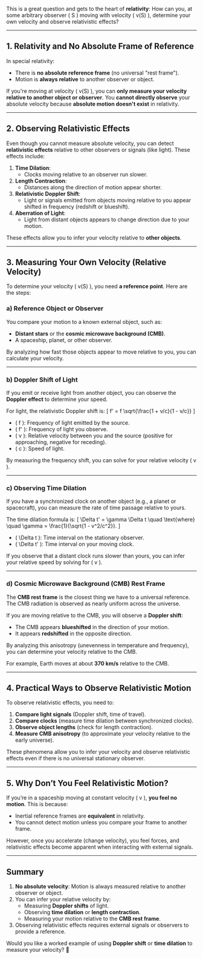 This is a great question and gets to the heart of **relativity**: How can you, at some arbitrary observer \( S \) moving with velocity \( v(S) \), determine your own velocity and observe relativistic effects?

---

## **1. Relativity and No Absolute Frame of Reference**
In special relativity:
- There is **no absolute reference frame** (no universal \"rest frame\").
- Motion is **always relative** to another observer or object.

If you're moving at velocity \( v(S) \), you can **only measure your velocity relative to another object or observer**. You **cannot directly observe** your absolute velocity because **absolute motion doesn't exist** in relativity.

---

## **2. Observing Relativistic Effects**
Even though you cannot measure absolute velocity, you can detect **relativistic effects** relative to other observers or signals (like light). These effects include:
1. **Time Dilation**:
   - Clocks moving relative to an observer run slower.
2. **Length Contraction**:
   - Distances along the direction of motion appear shorter.
3. **Relativistic Doppler Shift**:
   - Light or signals emitted from objects moving relative to you appear shifted in frequency (redshift or blueshift).
4. **Aberration of Light**:
   - Light from distant objects appears to change direction due to your motion.

These effects allow you to infer your velocity relative to **other objects**.

---

## **3. Measuring Your Own Velocity (Relative Velocity)**

To determine your velocity \( v(S) \), you need **a reference point**. Here are the steps:

### a) **Reference Object or Observer**
You compare your motion to a known external object, such as:
- **Distant stars** or the **cosmic microwave background (CMB)**.
- A spaceship, planet, or other observer.

By analyzing how fast those objects appear to move relative to you, you can calculate your velocity.

---

### b) **Doppler Shift of Light**
If you emit or receive light from another object, you can observe the **Doppler effect** to determine your speed.

For light, the relativistic Doppler shift is:
\[
f' = f \sqrt{\frac{1 + v/c}{1 - v/c}}
\]
- \( f \): Frequency of light emitted by the source.
- \( f' \): Frequency of light you observe.
- \( v \): Relative velocity between you and the source (positive for approaching, negative for receding).
- \( c \): Speed of light.

By measuring the frequency shift, you can solve for your relative velocity \( v \).

---

### c) **Observing Time Dilation**
If you have a synchronized clock on another object (e.g., a planet or spacecraft), you can measure the rate of time passage relative to yours.

The time dilation formula is:
\[
\Delta t' = \gamma \Delta t \quad \text{where} \quad \gamma = \frac{1}{\sqrt{1 - v^2/c^2}}.
\]
- \( \Delta t \): Time interval on the stationary observer.
- \( \Delta t' \): Time interval on your moving clock.

If you observe that a distant clock runs slower than yours, you can infer your relative speed by solving for \( v \).

---

### d) **Cosmic Microwave Background (CMB) Rest Frame**
The **CMB rest frame** is the closest thing we have to a universal reference. The CMB radiation is observed as nearly uniform across the universe.

If you are moving relative to the CMB, you will observe a **Doppler shift**:
- The CMB appears **blueshifted** in the direction of your motion.
- It appears **redshifted** in the opposite direction.

By analyzing this anisotropy (unevenness in temperature and frequency), you can determine your velocity relative to the CMB.

For example, Earth moves at about **370 km/s** relative to the CMB.

---

## **4. Practical Ways to Observe Relativistic Motion**
To observe relativistic effects, you need to:
1. **Compare light signals** (Doppler shift, time of travel).
2. **Compare clocks** (measure time dilation between synchronized clocks).
3. **Observe object lengths** (check for length contraction).
4. **Measure CMB anisotropy** (to approximate your velocity relative to the early universe).

These phenomena allow you to infer your velocity and observe relativistic effects even if there is no universal stationary observer.

---

## **5. Why Don’t You Feel Relativistic Motion?**
If you’re in a spaceship moving at constant velocity \( v \), **you feel no motion**. This is because:
- Inertial reference frames are **equivalent** in relativity.
- You cannot detect motion unless you compare your frame to another frame.

However, once you accelerate (change velocity), you feel forces, and relativistic effects become apparent when interacting with external signals.

---

## **Summary**
1. **No absolute velocity**: Motion is always measured relative to another observer or object.
2. You can infer your relative velocity by:
   - Measuring **Doppler shifts** of light.
   - Observing **time dilation** or **length contraction**.
   - Measuring your motion relative to the **CMB rest frame**.
3. Observing relativistic effects requires external signals or observers to provide a reference.

Would you like a worked example of using **Doppler shift** or **time dilation** to measure your velocity? 🚀

